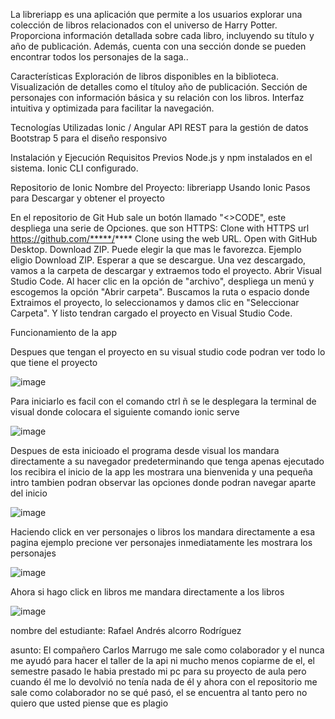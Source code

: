 La libreriapp es una aplicación que permite a los usuarios explorar una colección de libros relacionados con el universo de Harry Potter. Proporciona información detallada sobre cada libro, incluyendo su título y año de publicación. Además, cuenta con una sección donde se pueden encontrar todos los personajes de la saga..

Características
Exploración de libros disponibles en la biblioteca.
Visualización de detalles como el títuloy año de publicación.
Sección de personajes con información básica y su relación con los libros.
Interfaz intuitiva y optimizada para facilitar la navegación.

Tecnologías Utilizadas
Ionic / Angular
API REST para la gestión de datos
Bootstrap 5 para el diseño responsivo

Instalación y Ejecución Requisitos Previos
Node.js y npm instalados en el sistema.
Ionic CLI configurado.






Repositorio de Ionic Nombre del Proyecto: libreriapp Usando Ionic Pasos para Descargar y obtener el proyecto

En el repositorio de Git Hub sale un botón llamado "<>CODE", este despliega una serie de Opciones.
que son 
HTTPS:
Clone with HTTPS url
https://github.com/*****/****
Clone using the web URL.
Open with GitHub Desktop.
Download ZIP.
Puede elegir la que mas le favorezca.
Ejemplo eligio Download ZIP.
Esperar a que se descargue.
Una vez descargado, vamos a la carpeta de descargar y extraemos todo el proyecto.
Abrir Visual Studio Code.
Al hacer clic en la opción de "archivo", despliega un menú y escogemos la opción "Abrir carpeta".
Buscamos la ruta o espacio donde Extraimos el proyecto, lo seleccionamos y damos clic en "Seleccionar Carpeta".
Y listo tendran cargado el proyecto en Visual Studio Code.







Funcionamiento de la app

Despues que tengan el proyecto en su visual studio code podran ver todo lo que tiene el proyecto

![image](https://github.com/user-attachments/assets/3f3bd2ba-75bf-494c-9859-ff2c6b79c476)

Para iniciarlo es facil con el comando ctrl ñ se le desplegara la terminal de visual donde colocara el siguiente comando ionic serve

![image](https://github.com/user-attachments/assets/ebe29231-180f-4e04-bf72-3f7ec0d7c549)

 Despues de esta inicioado el programa desde visual los mandara directamente a su navegador predeterminando que tenga apenas ejecutado los recibira el inicio de la app les mostrara una bienvenida y una pequeña intro tambien podran observar las opciones donde podran navegar aparte del inicio
 
 ![image](https://github.com/user-attachments/assets/34f651b5-ecad-48fa-9b28-9c7a8dd7173c) 


Haciendo click en ver personajes o libros los mandara directamente a esa pagina ejemplo precione ver personajes inmediatamente les mostrara los personajes 

![image](https://github.com/user-attachments/assets/1e8762bb-f607-4e51-8f63-2101945818e5)

Ahora si hago click en libros me mandara directamente a los libros

![image](https://github.com/user-attachments/assets/55d4a03d-34bb-4cb4-9150-b17faa727ad6)


 


nombre del estudiante: Rafael Andrés alcorro Rodríguez 

asunto: El compañero Carlos Marrugo me sale como colaborador y el nunca me ayudó para hacer el taller de la api ni mucho menos copiarme de el, el semestre pasado le habia prestado mi pc para su proyecto de aula pero cuando él me lo devolvió no tenía nada de él y ahora con el repositorio me sale como colaborador no se qué pasó, el se encuentra al tanto pero  no quiero que usted piense que es plagio
